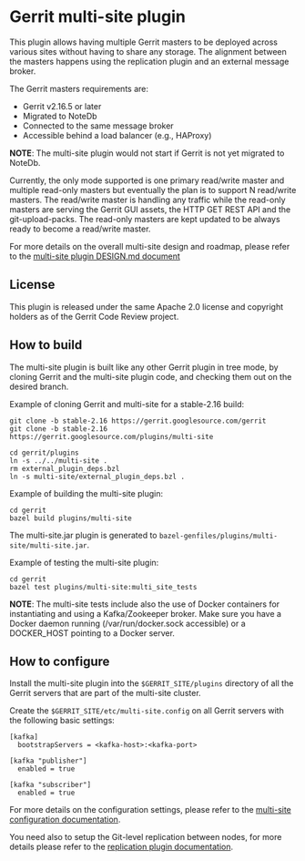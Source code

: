 # Gerrit multi-site plugin

This plugin allows having multiple Gerrit masters to be deployed across various
sites without having to share any storage. The alignment between the masters
happens using the replication plugin and an external message broker.

The Gerrit masters requirements are:

- Gerrit v2.16.5 or later
- Migrated to NoteDb
- Connected to the same message broker
- Accessible behind a load balancer (e.g., HAProxy)

**NOTE**: The multi-site plugin would not start if Gerrit is not yet migrated
to NoteDb.

Currently, the only mode supported is one primary read/write master
and multiple read-only masters but eventually the plan is to support N
read/write masters. The read/write master is handling any traffic while the
read-only masters are serving the Gerrit GUI assets, the HTTP GET REST API and
the git-upload-packs. The read-only masters are kept updated to be always ready
to become a read/write master.

For more details on the overall multi-site design and roadmap, please refer
to the [multi-site plugin DESIGN.md document](DESIGN.md)

## License

This plugin is released under the same Apache 2.0 license and copyright holders
as of the Gerrit Code Review project.

## How to build

The multi-site plugin is built like any other Gerrit plugin in tree mode, by cloning
Gerrit and the multi-site plugin code, and checking them out on the desired branch.

Example of cloning Gerrit and multi-site for a stable-2.16 build:

```
git clone -b stable-2.16 https://gerrit.googlesource.com/gerrit
git clone -b stable-2.16 https://gerrit.googlesource.com/plugins/multi-site

cd gerrit/plugins
ln -s ../../multi-site .
rm external_plugin_deps.bzl
ln -s multi-site/external_plugin_deps.bzl .
```

Example of building the multi-site plugin:

```
cd gerrit
bazel build plugins/multi-site
```

The multi-site.jar plugin is generated to `bazel-genfiles/plugins/multi-site/multi-site.jar`.

Example of testing the multi-site plugin:

```
cd gerrit
bazel test plugins/multi-site:multi_site_tests
```

**NOTE**: The multi-site tests include also the use of Docker containers for
instantiating and using a Kafka/Zookeeper broker. Make sure you have a Docker
daemon running (/var/run/docker.sock accessible) or a DOCKER_HOST pointing to
a Docker server.

## How to configure

Install the multi-site plugin into the `$GERRIT_SITE/plugins` directory of all
the Gerrit servers that are part of the multi-site cluster.

Create the `$GERRIT_SITE/etc/multi-site.config` on all Gerrit servers with the
following basic settings:

```
[kafka]
  bootstrapServers = <kafka-host>:<kafka-port>

[kafka "publisher"]
  enabled = true

[kafka "subscriber"]
  enabled = true
```

For more details on the configuration settings, please refer to the
[multi-site configuration documentation](src/main/resources/Documentation/config.md).

You need also to setup the Git-level replication between nodes, for more details
please refer to the
[replication plugin documentation](https://gerrit.googlesource.com/plugins/replication/+/refs/heads/master/src/main/resources/Documentation/config.md).
